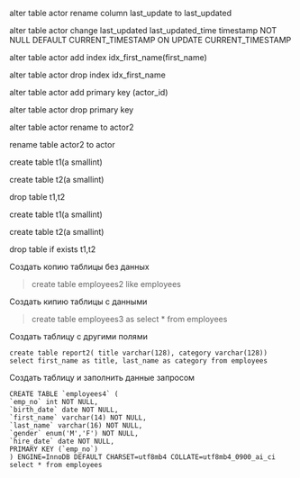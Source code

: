 alter table actor rename  column last_update to last_updated

alter table actor change last_updated last_updated_time timestamp NOT NULL DEFAULT CURRENT_TIMESTAMP ON UPDATE CURRENT_TIMESTAMP

alter table actor add index idx_first_name(first_name)

alter table actor drop index idx_first_name

alter table actor add primary key (actor_id)

alter table actor drop primary key

alter table actor rename to actor2

rename table actor2 to actor

create table t1(a smallint)

create table t2(a smallint)

drop table t1,t2

create table t1(a smallint)

create table t2(a smallint)

drop table if exists t1,t2

Создать копию таблицы без данных
>create table employees2 like employees

Создать кипию таблицы с данными
>create table employees3 as select * from employees

Создать таблицу с другими полями
````
create table report2( title varchar(128), category varchar(128))
select first_name as title, last_name as category from employees
````

Создать таблицу и заполнить данные запросом
````
CREATE TABLE `employees4` (
`emp_no` int NOT NULL,
`birth_date` date NOT NULL,
`first_name` varchar(14) NOT NULL,
`last_name` varchar(16) NOT NULL,
`gender` enum('M','F') NOT NULL,
`hire_date` date NOT NULL,
PRIMARY KEY (`emp_no`)
) ENGINE=InnoDB DEFAULT CHARSET=utf8mb4 COLLATE=utf8mb4_0900_ai_ci
select * from employees
````